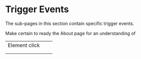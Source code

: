 # Trigger Events

The sub-pages in this section contain specific trigger events.&#x20;

Make certain to ready the About page for an understanding of&#x20;



|               |   |   |
| ------------- | - | - |
| Element click |   |   |
|               |   |   |
|               |   |   |







